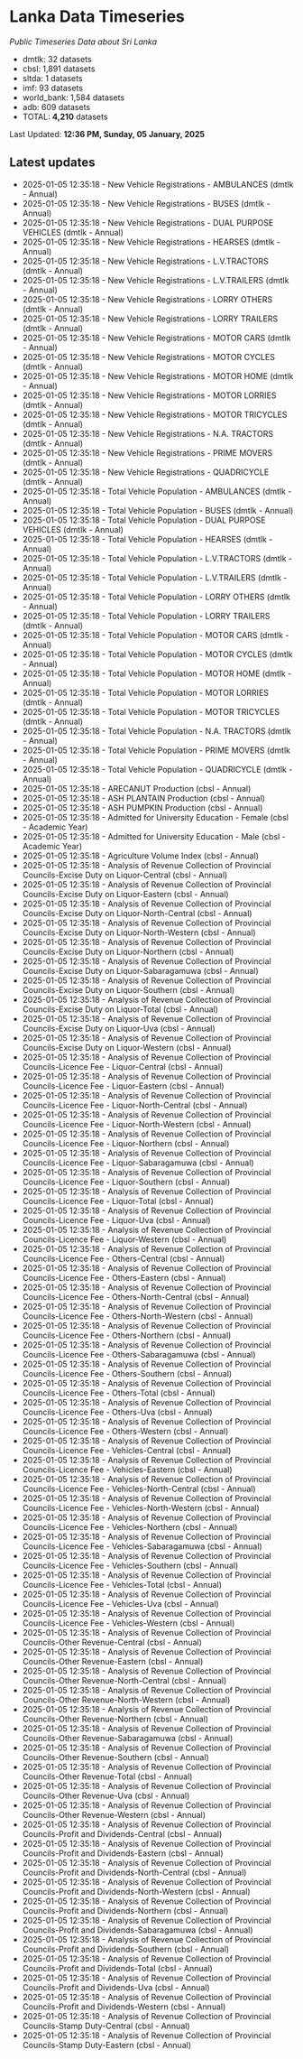 # Lanka Data Timeseries
*Public Timeseries Data about Sri Lanka*

* dmtlk: 32 datasets
* cbsl: 1,891 datasets
* sltda: 1 datasets
* imf: 93 datasets
* world_bank: 1,584 datasets
* adb: 609 datasets
* TOTAL: **4,210** datasets

Last Updated: **12:36 PM, Sunday, 05 January, 2025**

## Latest updates

* 2025-01-05 12:35:18 - New Vehicle Registrations - AMBULANCES (dmtlk - Annual)
* 2025-01-05 12:35:18 - New Vehicle Registrations - BUSES (dmtlk - Annual)
* 2025-01-05 12:35:18 - New Vehicle Registrations - DUAL PURPOSE VEHICLES (dmtlk - Annual)
* 2025-01-05 12:35:18 - New Vehicle Registrations - HEARSES (dmtlk - Annual)
* 2025-01-05 12:35:18 - New Vehicle Registrations - L.V.TRACTORS (dmtlk - Annual)
* 2025-01-05 12:35:18 - New Vehicle Registrations - L.V.TRAILERS (dmtlk - Annual)
* 2025-01-05 12:35:18 - New Vehicle Registrations - LORRY OTHERS (dmtlk - Annual)
* 2025-01-05 12:35:18 - New Vehicle Registrations - LORRY TRAILERS (dmtlk - Annual)
* 2025-01-05 12:35:18 - New Vehicle Registrations - MOTOR CARS (dmtlk - Annual)
* 2025-01-05 12:35:18 - New Vehicle Registrations - MOTOR CYCLES (dmtlk - Annual)
* 2025-01-05 12:35:18 - New Vehicle Registrations - MOTOR HOME (dmtlk - Annual)
* 2025-01-05 12:35:18 - New Vehicle Registrations - MOTOR LORRIES (dmtlk - Annual)
* 2025-01-05 12:35:18 - New Vehicle Registrations - MOTOR TRICYCLES (dmtlk - Annual)
* 2025-01-05 12:35:18 - New Vehicle Registrations - N.A. TRACTORS (dmtlk - Annual)
* 2025-01-05 12:35:18 - New Vehicle Registrations - PRIME MOVERS (dmtlk - Annual)
* 2025-01-05 12:35:18 - New Vehicle Registrations - QUADRICYCLE (dmtlk - Annual)
* 2025-01-05 12:35:18 - Total Vehicle Population - AMBULANCES (dmtlk - Annual)
* 2025-01-05 12:35:18 - Total Vehicle Population - BUSES (dmtlk - Annual)
* 2025-01-05 12:35:18 - Total Vehicle Population - DUAL PURPOSE VEHICLES (dmtlk - Annual)
* 2025-01-05 12:35:18 - Total Vehicle Population - HEARSES (dmtlk - Annual)
* 2025-01-05 12:35:18 - Total Vehicle Population - L.V.TRACTORS (dmtlk - Annual)
* 2025-01-05 12:35:18 - Total Vehicle Population - L.V.TRAILERS (dmtlk - Annual)
* 2025-01-05 12:35:18 - Total Vehicle Population - LORRY OTHERS (dmtlk - Annual)
* 2025-01-05 12:35:18 - Total Vehicle Population - LORRY TRAILERS (dmtlk - Annual)
* 2025-01-05 12:35:18 - Total Vehicle Population - MOTOR CARS (dmtlk - Annual)
* 2025-01-05 12:35:18 - Total Vehicle Population - MOTOR CYCLES (dmtlk - Annual)
* 2025-01-05 12:35:18 - Total Vehicle Population - MOTOR HOME (dmtlk - Annual)
* 2025-01-05 12:35:18 - Total Vehicle Population - MOTOR LORRIES (dmtlk - Annual)
* 2025-01-05 12:35:18 - Total Vehicle Population - MOTOR TRICYCLES (dmtlk - Annual)
* 2025-01-05 12:35:18 - Total Vehicle Population - N.A. TRACTORS (dmtlk - Annual)
* 2025-01-05 12:35:18 - Total Vehicle Population - PRIME MOVERS (dmtlk - Annual)
* 2025-01-05 12:35:18 - Total Vehicle Population - QUADRICYCLE (dmtlk - Annual)
* 2025-01-05 12:35:18 - ARECANUT Production (cbsl - Annual)
* 2025-01-05 12:35:18 - ASH PLANTAIN Production (cbsl - Annual)
* 2025-01-05 12:35:18 - ASH PUMPKIN Production (cbsl - Annual)
* 2025-01-05 12:35:18 - Admitted for University Education - Female (cbsl - Academic Year)
* 2025-01-05 12:35:18 - Admitted for University Education - Male (cbsl - Academic Year)
* 2025-01-05 12:35:18 - Agriculture Volume Index (cbsl - Annual)
* 2025-01-05 12:35:18 - Analysis of Revenue Collection of Provincial Councils-Excise Duty on Liquor-Central (cbsl - Annual)
* 2025-01-05 12:35:18 - Analysis of Revenue Collection of Provincial Councils-Excise Duty on Liquor-Eastern (cbsl - Annual)
* 2025-01-05 12:35:18 - Analysis of Revenue Collection of Provincial Councils-Excise Duty on Liquor-North-Central (cbsl - Annual)
* 2025-01-05 12:35:18 - Analysis of Revenue Collection of Provincial Councils-Excise Duty on Liquor-North-Western (cbsl - Annual)
* 2025-01-05 12:35:18 - Analysis of Revenue Collection of Provincial Councils-Excise Duty on Liquor-Northern (cbsl - Annual)
* 2025-01-05 12:35:18 - Analysis of Revenue Collection of Provincial Councils-Excise Duty on Liquor-Sabaragamuwa (cbsl - Annual)
* 2025-01-05 12:35:18 - Analysis of Revenue Collection of Provincial Councils-Excise Duty on Liquor-Southern (cbsl - Annual)
* 2025-01-05 12:35:18 - Analysis of Revenue Collection of Provincial Councils-Excise Duty on Liquor-Total (cbsl - Annual)
* 2025-01-05 12:35:18 - Analysis of Revenue Collection of Provincial Councils-Excise Duty on Liquor-Uva (cbsl - Annual)
* 2025-01-05 12:35:18 - Analysis of Revenue Collection of Provincial Councils-Excise Duty on Liquor-Western (cbsl - Annual)
* 2025-01-05 12:35:18 - Analysis of Revenue Collection of Provincial Councils-Licence Fee - Liquor-Central (cbsl - Annual)
* 2025-01-05 12:35:18 - Analysis of Revenue Collection of Provincial Councils-Licence Fee - Liquor-Eastern (cbsl - Annual)
* 2025-01-05 12:35:18 - Analysis of Revenue Collection of Provincial Councils-Licence Fee - Liquor-North-Central (cbsl - Annual)
* 2025-01-05 12:35:18 - Analysis of Revenue Collection of Provincial Councils-Licence Fee - Liquor-North-Western (cbsl - Annual)
* 2025-01-05 12:35:18 - Analysis of Revenue Collection of Provincial Councils-Licence Fee - Liquor-Northern (cbsl - Annual)
* 2025-01-05 12:35:18 - Analysis of Revenue Collection of Provincial Councils-Licence Fee - Liquor-Sabaragamuwa (cbsl - Annual)
* 2025-01-05 12:35:18 - Analysis of Revenue Collection of Provincial Councils-Licence Fee - Liquor-Southern (cbsl - Annual)
* 2025-01-05 12:35:18 - Analysis of Revenue Collection of Provincial Councils-Licence Fee - Liquor-Total (cbsl - Annual)
* 2025-01-05 12:35:18 - Analysis of Revenue Collection of Provincial Councils-Licence Fee - Liquor-Uva (cbsl - Annual)
* 2025-01-05 12:35:18 - Analysis of Revenue Collection of Provincial Councils-Licence Fee - Liquor-Western (cbsl - Annual)
* 2025-01-05 12:35:18 - Analysis of Revenue Collection of Provincial Councils-Licence Fee - Others-Central (cbsl - Annual)
* 2025-01-05 12:35:18 - Analysis of Revenue Collection of Provincial Councils-Licence Fee - Others-Eastern (cbsl - Annual)
* 2025-01-05 12:35:18 - Analysis of Revenue Collection of Provincial Councils-Licence Fee - Others-North-Central (cbsl - Annual)
* 2025-01-05 12:35:18 - Analysis of Revenue Collection of Provincial Councils-Licence Fee - Others-North-Western (cbsl - Annual)
* 2025-01-05 12:35:18 - Analysis of Revenue Collection of Provincial Councils-Licence Fee - Others-Northern (cbsl - Annual)
* 2025-01-05 12:35:18 - Analysis of Revenue Collection of Provincial Councils-Licence Fee - Others-Sabaragamuwa (cbsl - Annual)
* 2025-01-05 12:35:18 - Analysis of Revenue Collection of Provincial Councils-Licence Fee - Others-Southern (cbsl - Annual)
* 2025-01-05 12:35:18 - Analysis of Revenue Collection of Provincial Councils-Licence Fee - Others-Total (cbsl - Annual)
* 2025-01-05 12:35:18 - Analysis of Revenue Collection of Provincial Councils-Licence Fee - Others-Uva (cbsl - Annual)
* 2025-01-05 12:35:18 - Analysis of Revenue Collection of Provincial Councils-Licence Fee - Others-Western (cbsl - Annual)
* 2025-01-05 12:35:18 - Analysis of Revenue Collection of Provincial Councils-Licence Fee - Vehicles-Central (cbsl - Annual)
* 2025-01-05 12:35:18 - Analysis of Revenue Collection of Provincial Councils-Licence Fee - Vehicles-Eastern (cbsl - Annual)
* 2025-01-05 12:35:18 - Analysis of Revenue Collection of Provincial Councils-Licence Fee - Vehicles-North-Central (cbsl - Annual)
* 2025-01-05 12:35:18 - Analysis of Revenue Collection of Provincial Councils-Licence Fee - Vehicles-North-Western (cbsl - Annual)
* 2025-01-05 12:35:18 - Analysis of Revenue Collection of Provincial Councils-Licence Fee - Vehicles-Northern (cbsl - Annual)
* 2025-01-05 12:35:18 - Analysis of Revenue Collection of Provincial Councils-Licence Fee - Vehicles-Sabaragamuwa (cbsl - Annual)
* 2025-01-05 12:35:18 - Analysis of Revenue Collection of Provincial Councils-Licence Fee - Vehicles-Southern (cbsl - Annual)
* 2025-01-05 12:35:18 - Analysis of Revenue Collection of Provincial Councils-Licence Fee - Vehicles-Total (cbsl - Annual)
* 2025-01-05 12:35:18 - Analysis of Revenue Collection of Provincial Councils-Licence Fee - Vehicles-Uva (cbsl - Annual)
* 2025-01-05 12:35:18 - Analysis of Revenue Collection of Provincial Councils-Licence Fee - Vehicles-Western (cbsl - Annual)
* 2025-01-05 12:35:18 - Analysis of Revenue Collection of Provincial Councils-Other Revenue-Central (cbsl - Annual)
* 2025-01-05 12:35:18 - Analysis of Revenue Collection of Provincial Councils-Other Revenue-Eastern (cbsl - Annual)
* 2025-01-05 12:35:18 - Analysis of Revenue Collection of Provincial Councils-Other Revenue-North-Central (cbsl - Annual)
* 2025-01-05 12:35:18 - Analysis of Revenue Collection of Provincial Councils-Other Revenue-North-Western (cbsl - Annual)
* 2025-01-05 12:35:18 - Analysis of Revenue Collection of Provincial Councils-Other Revenue-Northern (cbsl - Annual)
* 2025-01-05 12:35:18 - Analysis of Revenue Collection of Provincial Councils-Other Revenue-Sabaragamuwa (cbsl - Annual)
* 2025-01-05 12:35:18 - Analysis of Revenue Collection of Provincial Councils-Other Revenue-Southern (cbsl - Annual)
* 2025-01-05 12:35:18 - Analysis of Revenue Collection of Provincial Councils-Other Revenue-Total (cbsl - Annual)
* 2025-01-05 12:35:18 - Analysis of Revenue Collection of Provincial Councils-Other Revenue-Uva (cbsl - Annual)
* 2025-01-05 12:35:18 - Analysis of Revenue Collection of Provincial Councils-Other Revenue-Western (cbsl - Annual)
* 2025-01-05 12:35:18 - Analysis of Revenue Collection of Provincial Councils-Profit and Dividends-Central (cbsl - Annual)
* 2025-01-05 12:35:18 - Analysis of Revenue Collection of Provincial Councils-Profit and Dividends-Eastern (cbsl - Annual)
* 2025-01-05 12:35:18 - Analysis of Revenue Collection of Provincial Councils-Profit and Dividends-North-Central (cbsl - Annual)
* 2025-01-05 12:35:18 - Analysis of Revenue Collection of Provincial Councils-Profit and Dividends-North-Western (cbsl - Annual)
* 2025-01-05 12:35:18 - Analysis of Revenue Collection of Provincial Councils-Profit and Dividends-Northern (cbsl - Annual)
* 2025-01-05 12:35:18 - Analysis of Revenue Collection of Provincial Councils-Profit and Dividends-Sabaragamuwa (cbsl - Annual)
* 2025-01-05 12:35:18 - Analysis of Revenue Collection of Provincial Councils-Profit and Dividends-Southern (cbsl - Annual)
* 2025-01-05 12:35:18 - Analysis of Revenue Collection of Provincial Councils-Profit and Dividends-Total (cbsl - Annual)
* 2025-01-05 12:35:18 - Analysis of Revenue Collection of Provincial Councils-Profit and Dividends-Uva (cbsl - Annual)
* 2025-01-05 12:35:18 - Analysis of Revenue Collection of Provincial Councils-Profit and Dividends-Western (cbsl - Annual)
* 2025-01-05 12:35:18 - Analysis of Revenue Collection of Provincial Councils-Stamp Duty-Central (cbsl - Annual)
* 2025-01-05 12:35:18 - Analysis of Revenue Collection of Provincial Councils-Stamp Duty-Eastern (cbsl - Annual)